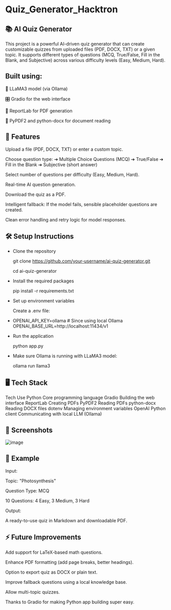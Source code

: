 # Quiz_Generator_Hacktron

## 📚 AI Quiz Generator
This project is a powerful AI-driven quiz generator that can create customizable quizzes from uploaded files (PDF, DOCX, TXT) or a given topic.
It supports different types of questions (MCQ, True/False, Fill in the Blank, and Subjective) across various difficulty levels (Easy, Medium, Hard).

## Built using:

🧠 LLaMA3 model (via Ollama)

🎛️ Gradio for the web interface

🧾 ReportLab for PDF generation

📄 PyPDF2 and python-docx for document reading

## 🚀 Features
Upload a file (PDF, DOCX, TXT) or enter a custom topic.

Choose question type:
➔ Multiple Choice Questions (MCQ)
➔ True/False
➔ Fill in the Blank
➔ Subjective (short answer)

Select number of questions per difficulty (Easy, Medium, Hard).

Real-time AI question generation.

Download the quiz as a PDF.

Intelligent fallback: If the model fails, sensible placeholder questions are created.

Clean error handling and retry logic for model responses.

## 🛠️ Setup Instructions
- Clone the repository


    git clone https://github.com/your-username/ai-quiz-generator.git

    cd ai-quiz-generator

- Install the required packages


    pip install -r requirements.txt
- Set up environment variables

    Create a .env file:


- OPENAI_API_KEY=ollama  # Since using local Ollama
     OPENAI_BASE_URL=http://localhost:11434/v1
- Run the application


     python app.py
- Make sure Ollama is running with LLaMA3 model:


   ollama run llama3
## 🖥️ Tech Stack

Tech	Use
Python	Core programming language
Gradio	Building the web interface
ReportLab	Creating PDFs
PyPDF2	Reading PDFs
python-docx	Reading DOCX files
dotenv	Managing environment variables
OpenAI Python client	Communicating with local LLM (Ollama)
## 📸 Screenshots
![image](https://github.com/user-attachments/assets/d382a31a-4b37-4a85-bf08-ccbf8785f6fd)


## 📄 Example
Input:

Topic: "Photosynthesis"

Question Type: MCQ

10 Questions: 4 Easy, 3 Medium, 3 Hard

Output:

A ready-to-use quiz in Markdown and downloadable PDF.

## ⚡ Future Improvements
Add support for LaTeX-based math questions.

Enhance PDF formatting (add page breaks, better headings).

Option to export quiz as DOCX or plain text.

Improve fallback questions using a local knowledge base.

Allow multi-topic quizzes.


Thanks to Gradio for making Python app building super easy.
